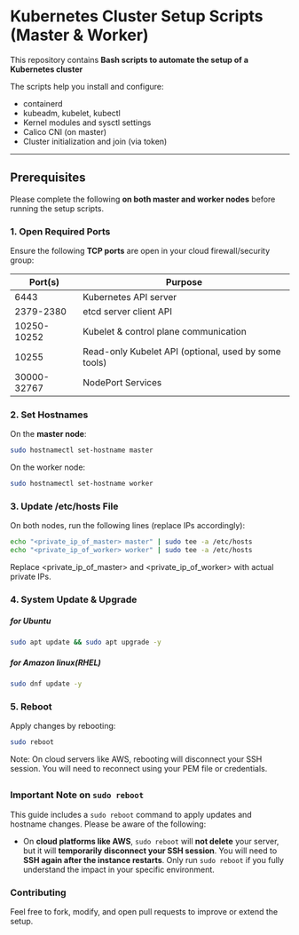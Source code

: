 #  Kubernetes Cluster Setup Scripts (Master & Worker)

This repository contains **Bash scripts to automate the setup of a Kubernetes cluster**

The scripts help you install and configure:
- containerd
- kubeadm, kubelet, kubectl
- Kernel modules and sysctl settings
- Calico CNI (on master)
- Cluster initialization and join (via token)

---

##  Prerequisites

Please complete the following **on both master and worker nodes** before running the setup scripts.

###  1. Open Required Ports

Ensure the following **TCP ports** are open in your cloud firewall/security group:

| Port(s)        | Purpose                                              |
|----------------|------------------------------------------------------|
| 6443           | Kubernetes API server                                 |
| 2379-2380      | etcd server client API                                |
| 10250-10252    | Kubelet & control plane communication                 |
| 10255          | Read-only Kubelet API (optional, used by some tools) |
| 30000-32767    | NodePort Services                                     |

###  2. Set Hostnames

On the **master node**:
```bash
sudo hostnamectl set-hostname master
```
On the worker node:
```bash
sudo hostnamectl set-hostname worker
```
### 3. Update /etc/hosts File
On both nodes, run the following lines (replace IPs accordingly):
```bash
echo "<private_ip_of_master> master" | sudo tee -a /etc/hosts
echo "<private_ip_of_worker> worker" | sudo tee -a /etc/hosts
```
Replace <private_ip_of_master> and <private_ip_of_worker> with actual private IPs.

### 4. System Update & Upgrade
##### for Ubuntu
```bash
sudo apt update && sudo apt upgrade -y
```
##### for Amazon linux(RHEL)
```bash
sudo dnf update -y
```
### 5. Reboot
Apply changes by rebooting:
```bash
sudo reboot
```
 Note: On cloud servers like AWS, rebooting will disconnect your SSH session. You will need to reconnect using your PEM file or credentials.
##
### Important Note on `sudo reboot`

This guide includes a `sudo reboot` command to apply updates and hostname changes. Please be aware of the following:

- On **cloud platforms like AWS**, `sudo reboot` will **not delete** your server, but it will **temporarily disconnect your SSH session**. You will need to **SSH again after the instance restarts**.
 Only run `sudo reboot` if you fully understand the impact in your specific environment.

###  Contributing
Feel free to fork, modify, and open pull requests to improve or extend the setup.

